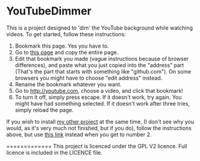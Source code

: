 YouTubeDimmer
=============
This is a project designed to 'dim' the YouTube background while watching videos.
To get started, follow these instructions:  
1. Bookmark this page. Yes you have to.  
2. Go to [this page](https://raw.githubusercontent.com/thislooksfun/YouTubeDimmer/master/BookmarkletScript) and copy the entire page.  
3. Edit that bookmark you made (vague instructions because of browser differences), and paste what you just copied into the "address" part (That's the part that starts with something like "github.com"). On some browsers you might have to choose "edit address" instead.  
4. Rename the bookmark whatever you want.  
5. Go to <http://youtube.com>, choose a video, and click that bookmark!  
6. To turn it off, simply press escape. If it doesn't work, try again. You might have had something selected. If it doesn't work after three tries, simply reload the page.  

If you wish to install [my other project](https://github.com/thislooksfun/YouTubeNightMode) at the same time, (I don't see why you would, as it's very much not finished, but if you do), follow the instructions above, but use [this link](https://raw.githubusercontent.com/thislooksfun/YouTubeDimmer/master/DualInstallationBookmarkletScript) instead when you get to number 2.

=============
This project is licenced under the GPL V2 licence. Full licence is included in the LICENCE file.
